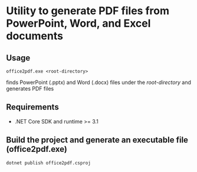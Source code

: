 # Utility to generate PDF files from PowerPoint, Word, and Excel documents

## Usage
```
office2pdf.exe <root-directory>
```

finds PowerPoint (.pptx) and Word (.docx) files under the _root-directory_ and generates PDF files

## Requirements
- .NET Core SDK and runtime >= 3.1

## Build the project and generate an executable file (office2pdf.exe)
```
dotnet publish office2pdf.csproj
```